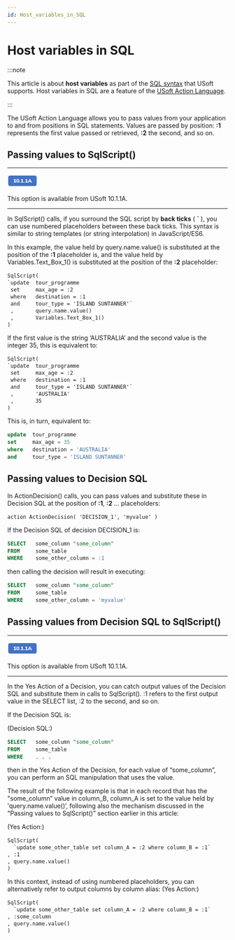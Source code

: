 ```yaml
---
id: Host_variables_in_SQL
---
```


# Host variables in SQL




:::note

This article is about **host variables** as part of the [SQL syntax](/Modeller_and_Rules_Engine/SQL_syntax) that USoft supports.
Host variables in SQL are a feature of the [USoft Action Language](/Task_flow/Action_Language_reference/USoft_Action_Language.md).

:::

The USoft Action Language allows you to pass values from your application to and from positions in SQL statements. Values are passed by position: **:1** represents the first value passed or retrieved, **:2** the second, and so on.

## Passing values to SqlScript()

----

![](./assets/1dda4eec-2c71-4513-9a53-669f6fa3644f.png)



This option is available from USoft 10.1.1A.

----

In SqlScript() calls, if you surround the SQL script by **back ticks** ( **`** ), you can use numbered placeholders between these back ticks. This syntax is similar to string templates (or string interpolation) in JavaScript/ES6.

In this example, the value held by query.name.value() is substituted at the position of the **:1** placeholder is, and the value held by Variables.Text_Box_1() is substituted at the position of the **:2** placeholder:

```
SqlScript(
`update  tour_programme 
 set     max_age = :2 
 where   destination = :1 
 and     tour_type = 'ISLAND SUNTANNER'`
 ,       query.name.value()
 ,       Variables.Text_Box_1()
)
```

If the first value is the string ‘AUSTRALIA’ and the second value is the integer 35, this is equivalent to:

```
SqlScript(
`update  tour_programme 
 set     max_age = :2 
 where   destination = :1 
 and     tour_type = 'ISLAND SUNTANNER'`
 ,       'AUSTRALIA'
 ,       35
)
```

This is, in turn, equivalent to:

```sql
update  tour_programme 
set     max_age = 35 
where   destination = 'AUSTRALIA' 
and     tour_type = 'ISLAND SUNTANNER'
```

## Passing values to Decision SQL

In ActionDecision() calls, you can pass values and substitute these in Decision SQL at the position of **:1**, **:2** … placeholders:

```
action ActionDecision( 'DECISION_1', 'myvalue' )
```

If the Decision SQL of decision DECISION_1 is:

```sql
SELECT   some_column "some_column"
FROM     some_table
WHERE    some_other_column = :1
```

then calling the decision will result in executing:

```sql
SELECT   some_column "some_column"
FROM     some_table
WHERE    some_other_column = 'myvalue'
```

## Passing values from Decision SQL to SqlScript()

----

![](./assets/1dda4eec-2c71-4513-9a53-669f6fa3644f.png)



This option is available from USoft 10.1.1A.

----

In the Yes Action of a Decision, you can catch output values of the Decision SQL and substitute them in calls to SqlScript(). :1 refers to the first output value in the SELECT list, :2 to the second, and so on.

If the Decision SQL is:

(Decision SQL:)

```sql
SELECT   some_column "some_column"
FROM     some_table
WHERE    . . .
```

then in the Yes Action of the Decision, for each value of “some_column”, you can perform an SQL manipulation that uses the value.

The result of the following example is that in each record that has the "some_column” value in column_B, column_A is set to the value held by 'query.name.value()’, following also the mechanism discussed in the "Passing values to SqlScript()” section earlier in this article:

(Yes Action:)

```
SqlScript(
  `update some_other_table set column_A = :2 where column_B = :1`
, :1
, query.name.value()
)
```

In this context, instead of using numbered placeholders, you can alternatively refer to output columns by column alias:
(Yes Action:)

```
SqlScript(
  `update some_other_table set column_A = :2 where column_B = :1`
, :some_column
, query.name.value()
)
```